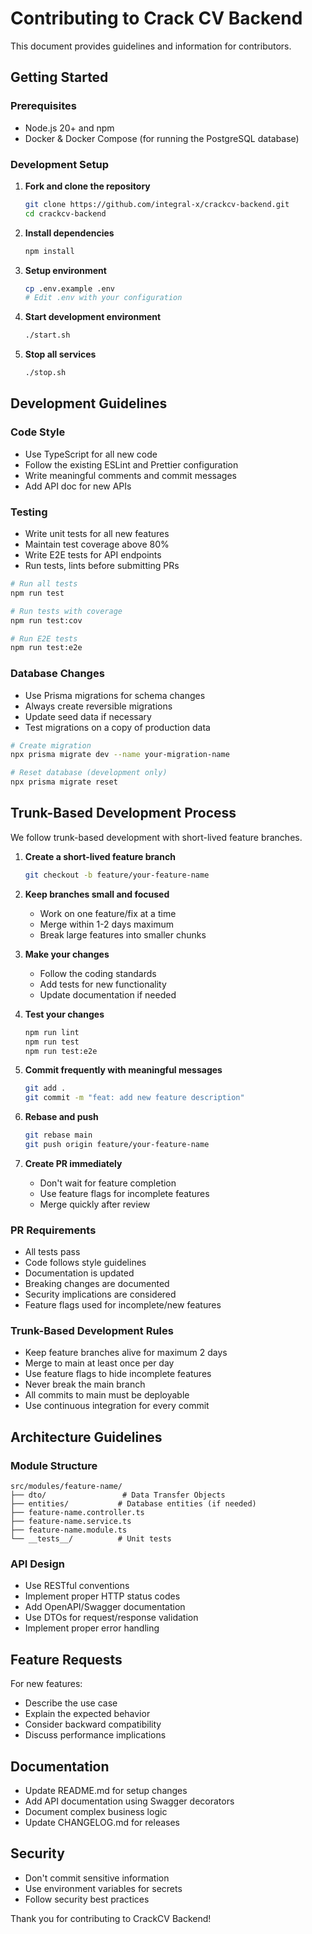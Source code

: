 # Contributing to Crack CV Backend

This document provides guidelines and information for contributors.

## Getting Started

### Prerequisites

- Node.js 20+ and npm
- Docker & Docker Compose (for running the PostgreSQL database)

### Development Setup

1. **Fork and clone the repository**
   ```bash
   git clone https://github.com/integral-x/crackcv-backend.git
   cd crackcv-backend
   ```

2. **Install dependencies**
   ```bash
   npm install
   ```

3. **Setup environment**
   ```bash
   cp .env.example .env
   # Edit .env with your configuration
   ```

4. **Start development environment**
   ```bash
   ./start.sh
   ```
5. **Stop all services**
   ```bash
   ./stop.sh
   ```

## Development Guidelines

### Code Style

- Use TypeScript for all new code
- Follow the existing ESLint and Prettier configuration
- Write meaningful comments and commit messages
- Add API doc for new APIs

### Testing

- Write unit tests for all new features
- Maintain test coverage above 80%
- Write E2E tests for API endpoints
- Run tests, lints before submitting PRs

```bash
# Run all tests
npm run test

# Run tests with coverage
npm run test:cov

# Run E2E tests
npm run test:e2e
```

### Database Changes

- Use Prisma migrations for schema changes
- Always create reversible migrations
- Update seed data if necessary
- Test migrations on a copy of production data

```bash
# Create migration
npx prisma migrate dev --name your-migration-name

# Reset database (development only)
npx prisma migrate reset
```

## Trunk-Based Development Process

We follow trunk-based development with short-lived feature branches.

1. **Create a short-lived feature branch**
   ```bash
   git checkout -b feature/your-feature-name
   ```

2. **Keep branches small and focused**
   - Work on one feature/fix at a time
   - Merge within 1-2 days maximum
   - Break large features into smaller chunks

3. **Make your changes**
   - Follow the coding standards
   - Add tests for new functionality
   - Update documentation if needed

4. **Test your changes**
   ```bash
   npm run lint
   npm run test
   npm run test:e2e
   ```

5. **Commit frequently with meaningful messages**
   ```bash
   git add .
   git commit -m "feat: add new feature description"
   ```

6. **Rebase and push**
   ```bash
   git rebase main
   git push origin feature/your-feature-name
   ```

7. **Create PR immediately**
   - Don't wait for feature completion
   - Use feature flags for incomplete features
   - Merge quickly after review

### PR Requirements

- All tests pass
- Code follows style guidelines
- Documentation is updated
- Breaking changes are documented
- Security implications are considered
- Feature flags used for incomplete/new features

### Trunk-Based Development Rules

- Keep feature branches alive for maximum 2 days
- Merge to main at least once per day
- Use feature flags to hide incomplete features
- Never break the main branch
- All commits to main must be deployable
- Use continuous integration for every commit

## Architecture Guidelines

### Module Structure

```
src/modules/feature-name/
├── dto/                 # Data Transfer Objects
├── entities/           # Database entities (if needed)
├── feature-name.controller.ts
├── feature-name.service.ts
├── feature-name.module.ts
└── __tests__/          # Unit tests
```

### API Design

- Use RESTful conventions
- Implement proper HTTP status codes
- Add OpenAPI/Swagger documentation
- Use DTOs for request/response validation
- Implement proper error handling

## Feature Requests

For new features:

- Describe the use case
- Explain the expected behavior
- Consider backward compatibility
- Discuss performance implications

## Documentation

- Update README.md for setup changes
- Add API documentation using Swagger decorators
- Document complex business logic
- Update CHANGELOG.md for releases

## Security

- Don't commit sensitive information
- Use environment variables for secrets
- Follow security best practices

Thank you for contributing to CrackCV Backend!